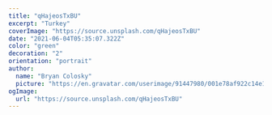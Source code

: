 ```yaml
---
title: "qHajeosTxBU"
excerpt: "Turkey"
coverImage: "https://source.unsplash.com/qHajeosTxBU"
date: "2021-06-04T05:35:07.322Z"
color: "green"
decoration: "2"
orientation: "portrait"
author:
  name: "Bryan Colosky"
  picture: "https://en.gravatar.com/userimage/91447980/001e78af922c14e1f0be6f2c2dc4dcc9.png?size=200"
ogImage:
  url: "https://source.unsplash.com/qHajeosTxBU"
---
```

